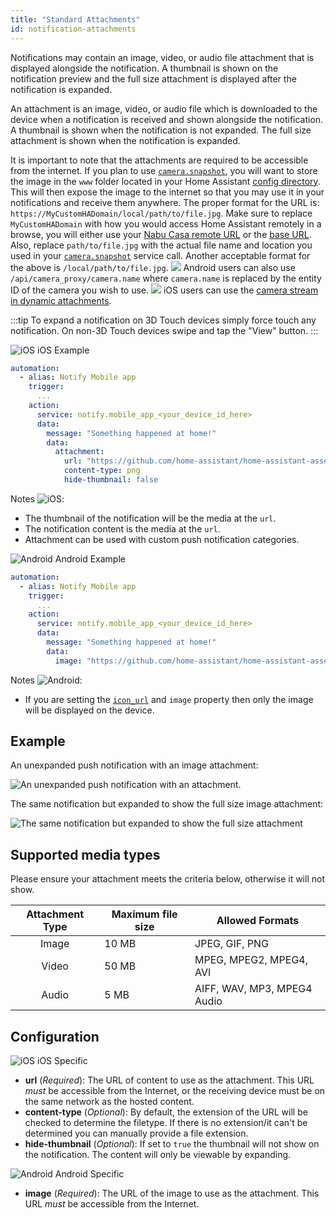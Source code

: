 ```yaml
---
title: "Standard Attachments"
id: notification-attachments
---
```


Notifications may contain an image, video, or audio file attachment that is displayed alongside the notification. A thumbnail is shown on the notification preview and the full size attachment is displayed after the notification is expanded.

An attachment is an image, video, or audio file which is downloaded to the device when a notification is received and shown alongside the notification. A thumbnail is shown when the notification is not expanded. The full size attachment is shown when the notification is expanded.

It is important to note that the attachments are required to be accessible from the internet. If you plan to use [`camera.snapshot`](https://www.home-assistant.io/integrations/camera#service-snapshot), you will want to store the image in the `www` folder located in your Home Assistant [config directory](https://www.home-assistant.io/docs/configuration/). This will then expose the image to the internet so that you may use it in your notifications and receive them anywhere. The proper format for the URL is: `https://MyCustomHADomain/local/path/to/file.jpg`. Make sure to replace `MyCustomHADomain` with how you would access Home Assistant remotely in a browse, you will either use your [Nabu Casa remote URL](https://www.nabucasa.com/config/remote/) or the [base URL](https://www.home-assistant.io/integrations/http#base_url). Also, replace `path/to/file.jpg` with the actual file name and location you used in your [`camera.snapshot`](https://www.home-assistant.io/integrations/camera#service-snapshot) service call. Another acceptable format for the above is `/local/path/to/file.jpg`.
![](/assets/android.svg) Android users can also use `/api/camera_proxy/camera.name` where `camera.name` is replaced by the entity ID of the camera you wish to use.
![](/assets/apple.svg) iOS users can use the [camera stream in dynamic attachments](dynamic-content.md#camera-stream).

:::tip
To expand a notification on 3D Touch devices simply force touch any notification. On non-3D Touch devices swipe and tap the "View" button.
:::

![iOS](/assets/iOS.svg) iOS Example

```yaml
automation:
  - alias: Notify Mobile app
    trigger:
      ...
    action:
      service: notify.mobile_app_<your_device_id_here>
      data:
        message: "Something happened at home!"
        data:
          attachment:
            url: "https://github.com/home-assistant/home-assistant-assets/blob/master/logo-round-192x192.png?raw=true"
            content-type: png
            hide-thumbnail: false
```

Notes ![iOS](/assets/iOS.svg):
*   The thumbnail of the notification will be the media at the `url`.
*   The notification content is the media at the `url`.
*   Attachment can be used with custom push notification categories.

![Android](/assets/android.svg) Android Example

```yaml
automation:
  - alias: Notify Mobile app
    trigger:
      ...
    action:
      service: notify.mobile_app_<your_device_id_here>
      data:
        message: "Something happened at home!"
        data:
          image: "https://github.com/home-assistant/home-assistant-assets/blob/master/logo-round-192x192.png?raw=true"
```

Notes ![Android](/assets/android.svg):
*   If you are setting the [`icon_url`](basic.md#notification-icon) and `image` property then only the image will be displayed on the device.


## Example

An unexpanded push notification with an image attachment:

![An unexpanded push notification with an attachment.](/assets/ios/attachment.png)

The same notification but expanded to show the full size image attachment:

![The same notification but expanded to show the full size attachment](/assets/ios/expanded_attachment.png)

## Supported media types

Please ensure your attachment meets the criteria below, otherwise it will not show.

| Attachment Type  | Maximum file size | Allowed Formats                                                                                              |
| :-------: | --------------- | -------------------------------------------------------------------------------------------------------- |
|    Image    | 10 MB             | JPEG, GIF, PNG                                                                     |
|   Video    | 50 MB             | MPEG, MPEG2, MPEG4, AVI                                                            |
|   Audio    | 5 MB  | AIFF, WAV, MP3, MPEG4 Audio |


## Configuration
![iOS](/assets/iOS.svg) iOS Specific

-   **url** (*Required*): The URL of content to use as the attachment. This URL *must* be accessible from the Internet, or the receiving device must be on the same network as the hosted content.
-   **content-type** (*Optional*): By default, the extension of the URL will be checked to determine the filetype. If there is no extension/it can't be determined you can manually provide a file extension.
-   **hide-thumbnail** (*Optional*): If set to `true` the thumbnail will not show on the notification. The content will only be viewable by expanding.

![Android](/assets/android.svg) Android Specific

-   **image** (*Required*): The URL of the image to use as the attachment. This URL *must* be accessible from the Internet.
